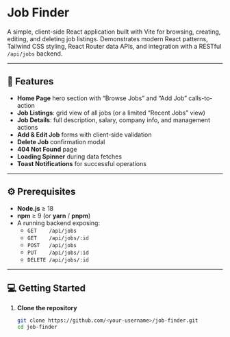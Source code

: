# Job Finder

A simple, client-side React application built with Vite for browsing, creating, editing, and deleting job listings. Demonstrates modern React patterns, Tailwind CSS styling, React Router data APIs, and integration with a RESTful `/api/jobs` backend.

---

## 🚀 Features

- **Home Page** hero section with “Browse Jobs” and “Add Job” calls-to-action  
- **Job Listings**: grid view of all jobs (or a limited “Recent Jobs” view)  
- **Job Details**: full description, salary, company info, and management actions  
- **Add & Edit Job** forms with client-side validation  
- **Delete Job** confirmation modal  
- **404 Not Found** page  
- **Loading Spinner** during data fetches  
- **Toast Notifications** for successful operations  

---

## ⚙️ Prerequisites

- **Node.js** ≥ 18  
- **npm** ≥ 9 (or **yarn** / **pnpm**)  
- A running backend exposing:
  - `GET    /api/jobs`
  - `GET    /api/jobs/:id`
  - `POST   /api/jobs`
  - `PUT    /api/jobs/:id`
  - `DELETE /api/jobs/:id`

---

## 💻 Getting Started

1. **Clone the repository**  
   ```bash
   git clone https://github.com/<your-username>/job-finder.git
   cd job-finder
